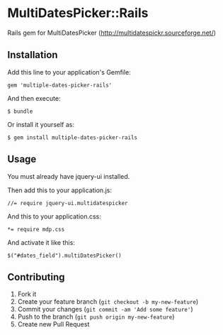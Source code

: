 # MultiDatesPicker::Rails

Rails gem for MultiDatesPicker (http://multidatespickr.sourceforge.net/)

## Installation

Add this line to your application's Gemfile:

    gem 'multiple-dates-picker-rails'

And then execute:

    $ bundle

Or install it yourself as:

    $ gem install multiple-dates-picker-rails

## Usage

You must already have jquery-ui installed.

Then add this to your application.js:

    //= require jquery-ui.multidatespicker

And this to your application.css:

    *= require mdp.css

And activate it like this:

    $("#dates_field").multiDatesPicker()

## Contributing

1. Fork it
2. Create your feature branch (`git checkout -b my-new-feature`)
3. Commit your changes (`git commit -am 'Add some feature'`)
4. Push to the branch (`git push origin my-new-feature`)
5. Create new Pull Request
